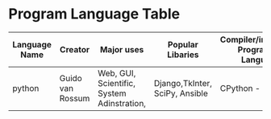 # Program Language Table
|  Language Name | Creator | Major uses | Popular Libaries | Compiler/interperter Programing Language | Jobs and salaries | 
| -------------- | ------- | ---------- | ---------------- | ---------------------------------------- | ----------------- |
| python | Guido van Rossum | Web, GUI, Scientific, System Adinstration, | Django,TkInter, SciPy, Ansible | CPython - C, Jython | coder-100,000 per year | 


 







